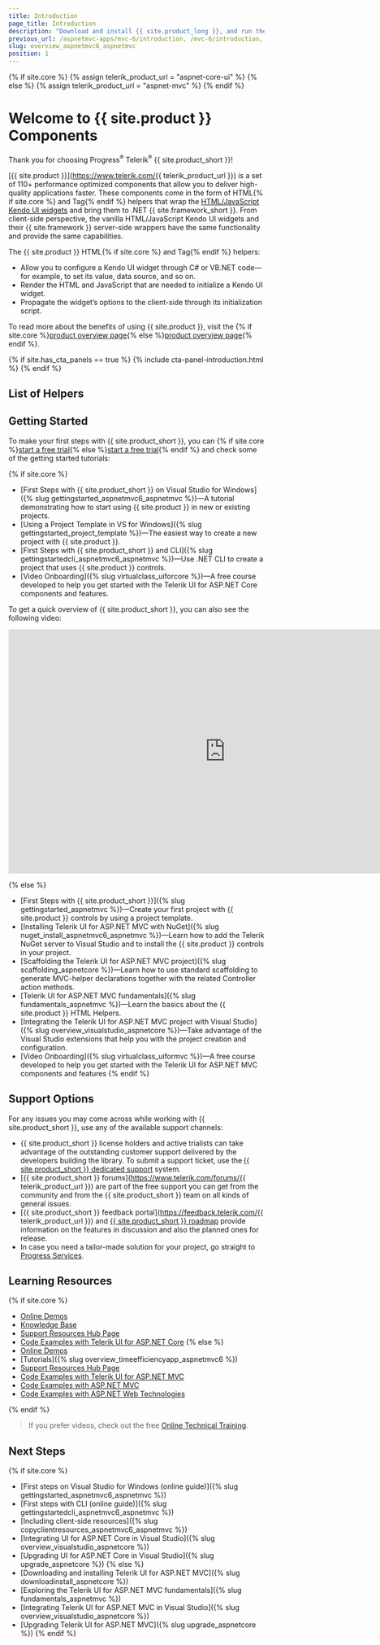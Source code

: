 ```yaml
---
title: Introduction
page_title: Introduction
description: "Download and install {{ site.product_long }}, and run the sample application."
previous_url: /aspnetmvc-apps/mvc-6/introduction, /mvc-6/introduction, /getting-started/kendo-ui-vs-mvc-wrappers
slug: overview_aspnetmvc6_aspnetmvc
position: 1
---
```

{% if site.core %}
    {% assign telerik_product_url = "aspnet-core-ui" %}
{% else %}
    {% assign telerik_product_url = "aspnet-mvc" %}
{% endif %}

# Welcome to {{ site.product }} Components

Thank you for choosing Progress<sup>®</sup> Telerik<sup>®</sup> {{ site.product_short }}!

[{{ site.product }}](https://www.telerik.com/{{ telerik_product_url }}) is a set of 110+ performance optimized components that allow you to deliver high-quality applications faster. These components come in the form of HTML{% if site.core %} and Tag{% endif %} helpers that wrap the [HTML/JavaScript Kendo UI widgets](https://docs.telerik.com/kendo-ui/introduction) and bring them to .NET {{ site.framework_short }}. From client-side perspective, the vanilla HTML/JavaScript Kendo UI widgets and their {{ site.framework }} server-side wrappers have the same functionality and provide the same capabilities.


The {{ site.product }} HTML{% if site.core %} and Tag{% endif %} helpers:
* Allow you to configure a Kendo UI widget through C# or VB.NET code&mdash;for example, to set its value, data source, and so on.
* Render the HTML and JavaScript that are needed to initialize a Kendo UI widget.
* Propagate the widget’s options to the client-side through its initialization script.

To read more about the benefits of using {{ site.product }}, visit the {% if site.core %}<a href="https://www.telerik.com/aspnet-core-ui" target="_blank">product overview page</a>{% else %}<a href="https://www.telerik.com/aspnet-mvc" target="_blank">product overview page</a>{% endif %}.

{% if site.has_cta_panels == true %}
{% include cta-panel-introduction.html %}
{% endif %}

## List of Helpers

<IntroTable>
   <IntroTableColumn>
      <IntroTableSection title="Barcodes">
         <IntroTableAnchor title="BarCode" href="slug:overview_barcodehelper_aspnetcore"></IntroTableAnchor>
         <IntroTableAnchor title="QRCode" href="slug:overview_qrcodehelper_aspnetcore"></IntroTableAnchor>
      </IntroTableSection>
      <IntroTableSection title="Chart Wizard">
         <IntroTableAnchor title="Chart Wizard" href="slug:htmlhelpers_overview_chartwizard"></IntroTableAnchor>
      </IntroTableSection>
      <IntroTableSection title="Charts">
         <IntroTableAnchor title="Chart" href="slug:htmlhelpers_charts_aspnetcore"></IntroTableAnchor>
         <IntroTableAnchor title="HeatMap" href="slug:overview_heatmaphelper_aspnetcore"></IntroTableAnchor>
         <IntroTableAnchor title="Sparkline" href="slug:overview_sparklineshelper_aspnetcore"></IntroTableAnchor>
         <IntroTableAnchor title="StockChart" href="slug:overview_stockcharthelper_aspnetcore"></IntroTableAnchor>
         <IntroTableAnchor title="TreeMap" href="slug:overview_treemaphelper_aspnetcore"></IntroTableAnchor>
      </IntroTableSection>
      <IntroTableSection title="Conversational UI">
         <IntroTableAnchor title="AIPrompt" href="slug:htmlhelpers_overview_aiprompt"></IntroTableAnchor>
         <IntroTableAnchor title="Chat" href="slug:htmlhelpers_chat_aspnetcore"></IntroTableAnchor>
      </IntroTableSection>
      <IntroTableSection title="Data Source">
         <IntroTableAnchor title="DataSource" href="slug:htmlhelpers_datasource_aspnetcore"></IntroTableAnchor>
      </IntroTableSection>
      <IntroTableSection title="Data Management">
         <IntroTableAnchor title="FileManager" href="slug:htmlhelpers_filemanager_aspnetcore_overview"></IntroTableAnchor>
         <IntroTableAnchor title="Filter" href="slug:htmlhelpers_filter_aspnetcore_overview"></IntroTableAnchor>
         <IntroTableAnchor title="Grid" href="slug:htmlhelpers_grid_aspnetcore_overview"></IntroTableAnchor>
         <IntroTableAnchor title="ListView" href="slug:htmlhelpers_listview_aspnetcore"></IntroTableAnchor>
         <IntroTableAnchor title="Pager" href="slug:htmlhelpers_pager_aspnet_overview"></IntroTableAnchor>
         <IntroTableAnchor title="PivotGrid" href="slug:overview_pivotgridhelper_aspnetcore"></IntroTableAnchor>
         <IntroTableAnchor title="PivotGridV2" href="slug:overview_pivotgridhelperv2_aspnetcore"></IntroTableAnchor>
         <IntroTableAnchor title="PropertyGrid" href="slug:htmlhelpers_overview_propertygrid"></IntroTableAnchor>
         <IntroTableAnchor title="Spreadsheet" href="slug:htmlhelpers_spreadsheet_aspnetcore"></IntroTableAnchor>
         <IntroTableAnchor title="TaskBoard" href="slug:htmlhelpers_taskboard_aspnetcore_overview"></IntroTableAnchor>
         <IntroTableAnchor title="TreeList" href="slug:htmlhelpers_treelist_aspnetcore"></IntroTableAnchor>
      </IntroTableSection>
      <IntroTableSection title="Diagrams and Maps">
         <IntroTableAnchor title="Diagram" href="slug:htmlhelpers_diagram_aspnetcore"></IntroTableAnchor>
         <IntroTableAnchor title="Map" href="slug:htmlhelpers_map_aspnetcore"></IntroTableAnchor>
         <IntroTableAnchor title="OrgChart" href="slug:htmlhelpers_orgchart_aspnetcore"></IntroTableAnchor>
      </IntroTableSection>
   </IntroTableColumn>
   <IntroTableColumn>
      <IntroTableSection title="Editors">
         <IntroTableAnchor title="AutoComplete" href="slug:htmlhelpers_autocomplete_aspnetcore"></IntroTableAnchor>
         <IntroTableAnchor title="Captcha" href="slug:htmlhelpers_captcha_overview"></IntroTableAnchor>
         <IntroTableAnchor title="CheckBox" href="slug:htmlhelpers_checkbox_aspnetcore_overview"></IntroTableAnchor>
         <IntroTableAnchor title="CheckBoxGroup" href="slug:htmlhelpers_checkboxgroup_aspnetcore_overview"></IntroTableAnchor>
         <IntroTableAnchor title="ColorGradient" href="slug:htmlhelpers_overview_colorgradient"></IntroTableAnchor>
         <IntroTableAnchor title="ColorPalette" href="slug:overview_colorpalettehelper_aspnetcore"></IntroTableAnchor>
         <IntroTableAnchor title="ColorPicker" href="slug:overview_colorpickerhelper_aspnetcore"></IntroTableAnchor>
         <IntroTableAnchor title="ComboBox" href="slug:htmlhelpers_combobox_aspnetcore"></IntroTableAnchor>
         <IntroTableAnchor title="DateInput" href="slug:htmlhelpers_dateinput_aspnetcore"></IntroTableAnchor>
         <IntroTableAnchor title="DatePicker" href="slug:htmlhelpers_datepicker_aspnetcore"></IntroTableAnchor>
         <IntroTableAnchor title="DateRangePicker" href="slug:htmlhelpers_daterangepicker_aspnetcore"></IntroTableAnchor>
         <IntroTableAnchor title="DateTimePicker" href="slug:htmlhelpers_datetimepicker_aspnetcore"></IntroTableAnchor>
         <IntroTableAnchor title="DropDownList" href="slug:htmlhelpers_dropdownlist_aspnetcore"></IntroTableAnchor>
         <IntroTableAnchor title="DropDownTree" href="slug:htmlhelpers_dropdowntree_aspnetcore"></IntroTableAnchor>
         <IntroTableAnchor title="Editor" href="slug:htmlhelpers_editor_aspnetcore"></IntroTableAnchor>
         <IntroTableAnchor title="FlatColorPicker" href="slug:overview_flatcolorpickerhelper_aspnetcore"></IntroTableAnchor>
         <IntroTableAnchor title="ImageEditor" href="slug:htmlhelpers_imageeditor_aspnetcore"></IntroTableAnchor>
         <IntroTableAnchor title="ListBox" href="slug:htmlhelpers_listbox_aspnetcore"></IntroTableAnchor>
         <IntroTableAnchor title="MaskedTextBox" href="slug:htmlhelpers_maskedtextbox_aspnetcore"></IntroTableAnchor>
         <IntroTableAnchor title="MultiColumnComboBox" href="slug:htmlhelpers_multicolumncombobox_aspnetcore"></IntroTableAnchor>
         <IntroTableAnchor title="MultiSelect" href="slug:htmlhelpers_multiselect_aspnetcore"></IntroTableAnchor>
         <IntroTableAnchor title="NumericTextBox" href="slug:htmlhelpers_numerictextbox_aspnetcore"></IntroTableAnchor>
         <IntroTableAnchor title="OTP Input" href="slug:overview_otpinputhelper"></IntroTableAnchor>
         <IntroTableAnchor title="RadioButton" href="slug:htmlhelpers_radiobutton_aspnetcore"></IntroTableAnchor>
         <IntroTableAnchor title="RadioGroup" href="slug:htmlhelpers_radiogroup_aspnetcore_overview"></IntroTableAnchor>
         <IntroTableAnchor title="Rating" href="slug:htmlhelpers_rating_aspnetcore_overview"></IntroTableAnchor>
         <IntroTableAnchor title="Signature" href="slug:overview_telerikui_signature_component"></IntroTableAnchor>
         <IntroTableAnchor title="Slider" href="slug:overview_sliderhelper_aspnetcore"></IntroTableAnchor>
         <IntroTableAnchor title="Switch" href="slug:overview_switchhelper_aspnetcore"></IntroTableAnchor>
         <IntroTableAnchor title="TextArea" href="slug:htmlhelpers_overview_textarea"></IntroTableAnchor>
         <IntroTableAnchor title="TextBox" href="slug:htmlhelpers_overview_textbox"></IntroTableAnchor>
         <IntroTableAnchor title="TimeDurationPicker" href="slug:htmlhelpers_timedurationpickerhelper_overview"></IntroTableAnchor>
         <IntroTableAnchor title="TimePicker" href="slug:overview_timepickerhelper_aspnetcore"></IntroTableAnchor>
         <IntroTableAnchor title="Upload" href="slug:htmlhelpers_upload_aspnetcore"></IntroTableAnchor>
         <IntroTableAnchor title="Validator Demos" href="https://demos.telerik.com/{{ site.platform }}/validator"></IntroTableAnchor>
      </IntroTableSection>
   </IntroTableColumn>
   <IntroTableColumn>
      <IntroTableSection title="Gauges">
         <IntroTableAnchor title="ArcGauge" href="slug:overview_arcgaugehelper_aspnetcore"></IntroTableAnchor>
         <IntroTableAnchor title="CircularGauge" href="slug:overview_circulargaugehelper_aspnetcore"></IntroTableAnchor>
         <IntroTableAnchor title="LinearGauge" href="slug:overview_lineargaugehelper_aspnetcore"></IntroTableAnchor>
         <IntroTableAnchor title="RadialGauge" href="slug:overview_radialgaugehelper_aspnetcore"></IntroTableAnchor>
      </IntroTableSection>
      <IntroTableSection title="Interactivity and UX">
         <IntroTableAnchor title="Circular ProgressBar" href="slug:htmlhelpers_circular_progressbar_aspnetcore"></IntroTableAnchor>
         <IntroTableAnchor title="Loader" href="slug:htmlhelpers_loader_aspnetcore_overview"></IntroTableAnchor>
         <IntroTableAnchor title="ProgressBar" href="slug:htmlhelpers_progressbar_aspnetcore"></IntroTableAnchor>
         <IntroTableAnchor title="SkeletonContainer" href="slug:htmlhelpers_skeletoncontainer_aspnetcore_overview"></IntroTableAnchor>
         <IntroTableAnchor title="Sortable" href="slug:htmlhelpers_sortable_aspnetcore"></IntroTableAnchor>
      </IntroTableSection>
      <IntroTableSection title="Layout">
         <IntroTableAnchor title="Avatar" href="slug:overview_avatarhelper_aspnetcore"></IntroTableAnchor>
         <IntroTableAnchor title="Badge" href="slug:overview_badgehelper_aspnetcore"></IntroTableAnchor>
         <IntroTableAnchor title="Cards" href="slug:cards_aspnetmvc6_aspnetmvc"></IntroTableAnchor>
         <IntroTableAnchor title="Dialog" href="slug:overview_dialoghelper_aspnetcore"></IntroTableAnchor>
         <IntroTableAnchor title="DockManager" href="slug:overview_dockmanagerhelper_aspnetcore"></IntroTableAnchor>
         <IntroTableAnchor title="ExpansionPanel" href="slug:htmlhelpers_expansionpanel_aspnetcore"></IntroTableAnchor>
         <IntroTableAnchor title="Form" href="slug:htmlhelpers_form_aspnetcore_overview"></IntroTableAnchor>
         <IntroTableAnchor title="GridLayout" href="slug:htmlhelpers_aspnet_gridlayout_overview"></IntroTableAnchor>
         <IntroTableAnchor title="Notification" href="slug:htmlhelpers_notification_aspnetcore"></IntroTableAnchor>
         <IntroTableAnchor title="PopOver" href="slug:htmlhelpers_overview_popover"></IntroTableAnchor>
         <IntroTableAnchor title="Responsive Panel" href="slug:htmlhelpers_responsivepanel_aspnetcore"></IntroTableAnchor>
         <IntroTableAnchor title="Splitter" href="slug:htmlhelpers_splitter_aspnetcore"></IntroTableAnchor>
         <IntroTableAnchor title="StackLayout" href="slug:htmlhelpers_aspnet_stacklayout_overview"></IntroTableAnchor>
         <IntroTableAnchor title="TileLayout" href="slug:htmlhelpers_aspnet_tilelayout_overview"></IntroTableAnchor>
         <IntroTableAnchor title="Tooltip" href="slug:htmlhelpers_tooltip_aspnetcore"></IntroTableAnchor>
         <IntroTableAnchor title="Window" href="slug:htmlhelpers_window_aspnetcore"></IntroTableAnchor>
      </IntroTableSection>
      <IntroTableSection title="Media">
         <IntroTableAnchor title="MediaPLayer" href="slug:htmlhelpers_mediaplayer_aspnetcore"></IntroTableAnchor>
         <IntroTableAnchor title="ScrollView" href="slug:htmlhelpers_scrollview_aspnetcore"></IntroTableAnchor>
      </IntroTableSection>
   </IntroTableColumn>
   <IntroTableColumn>
      <IntroTableSection title="Navigation">
         <IntroTableAnchor title="ActionSheet" href="slug:htmlhelpers_actionsheet_aspnetcore"></IntroTableAnchor>
         <IntroTableAnchor title="AppBar" href="slug:htmlhelpers_appbar_aspnetcore_overview"></IntroTableAnchor>
         <IntroTableAnchor title="BottomNavigation" href="slug:htmlhelpers_bottomnavigation_aspnetcore"></IntroTableAnchor>
         <IntroTableAnchor title="Breadcrumb" href="slug:htmlhelpers_breadcrumb_aspnetcore_overview"></IntroTableAnchor>
         <IntroTableAnchor title="Button" href="slug:htmlhelpers_button_aspnetcore"></IntroTableAnchor>
         <IntroTableAnchor title="ButtonGroup" href="slug:htmlhelpers_buttongroup_aspnetcore"></IntroTableAnchor>
         <IntroTableAnchor title="Chip" href="slug:htmlhelpers_chip_aspnetcore_overview"></IntroTableAnchor>
         <IntroTableAnchor title="ChipList" href="slug:htmlhelpers_chiplist_aspnetcore_overview"></IntroTableAnchor>
         <IntroTableAnchor title="Drawer" href="slug:htmlhelpers_drawer_aspnetcore"></IntroTableAnchor>
         <IntroTableAnchor title="DropDownButton" href="slug:htmlhelpers_dropdownbutton_aspnetcore"></IntroTableAnchor>
         <IntroTableAnchor title="FloatingActionButton" href="slug:htmlhelpers_floatingactionbutton_aspnetcore"></IntroTableAnchor>
         <IntroTableAnchor title="Menu" href="slug:htmlhelpers_menu_aspnetcore"></IntroTableAnchor>
         <IntroTableAnchor title="PanelBar" href="slug:htmlhelpers_panelbar_aspnetcore"></IntroTableAnchor>
         <IntroTableAnchor title="SpeechToTextButton" href="slug:htmlhelpers_overview_speechtotextbutton"></IntroTableAnchor>
         <IntroTableAnchor title="SplitButton" href="slug:htmlhelpers_splitbutton_aspnetcore"></IntroTableAnchor>
         <IntroTableAnchor title="Stepper" href="slug:htmlhelpers_stepper_aspnetcore_overview"></IntroTableAnchor>
         <IntroTableAnchor title="TabStrip" href="slug:htmlhelpers_tabstrip_aspnetcore"></IntroTableAnchor>
         <IntroTableAnchor title="Timeline" href="slug:overview_htmlhelpers_timeline_aspnetcore"></IntroTableAnchor>
         <IntroTableAnchor title="ToggleButton" href="slug:htmlhelpers_togglebutton_aspnetcore"></IntroTableAnchor>
         <IntroTableAnchor title="ToolBar" href="slug:htmlhelpers_toolbar_aspnetcore"></IntroTableAnchor>
         <IntroTableAnchor title="TreeView" href="slug:htmlhelpers_treeview_aspnetcore"></IntroTableAnchor>
         <IntroTableAnchor title="Wizard" href="slug:htmlhelpers_wizard_aspnetcore_overview"></IntroTableAnchor>
      </IntroTableSection>
      <IntroTableSection title="PDF">
         <IntroTableAnchor title="PDFViewer" href="slug:htmlhelpers_pdfviewer_aspnetcore"></IntroTableAnchor>
      </IntroTableSection>
      <IntroTableSection title="Scheduling">
         <IntroTableAnchor title="Calendar" href="slug:htmlhelpers_overview_calendarhelper_aspnetcore"></IntroTableAnchor>
         <IntroTableAnchor title="Gantt" href="slug:htmlhelpers_gantt_aspnetcore"></IntroTableAnchor>
         <IntroTableAnchor title="MultiViewCalendar" href="slug:overview_multiviewcalendar_htmlhelper_aspnetcore"></IntroTableAnchor>
         <IntroTableAnchor title="Scheduler" href="slug:htmlhelpers_scheduler_aspnetcore"></IntroTableAnchor>
      </IntroTableSection>
      <IntroTableSection title="Template">
         <IntroTableAnchor title="Template" href="slug:htmlhelpers_overview_template"></IntroTableAnchor>
      </IntroTableSection>
   </IntroTableColumn>
   <IntroTableColumn>
      <IntroTableSection title="Document Processing">
         <IntroTableAnchor title="PdfProcessing" href="https://docs.telerik.com/devtools/document-processing/libraries/radpdfprocessing/overview"></IntroTableAnchor>
         <IntroTableAnchor title="SpreadProcessing" href="https://docs.telerik.com/devtools/document-processing/libraries/radspreadprocessing/overview"></IntroTableAnchor>
         <IntroTableAnchor title="SpreadStreamProcessing" href="https://docs.telerik.com/devtools/document-processing/libraries/radspreadstreamprocessing/overview"></IntroTableAnchor>
         <IntroTableAnchor title="WordsProcessing" href="https://docs.telerik.com/devtools/document-processing/libraries/radwordsprocessing/overview"></IntroTableAnchor>
         <IntroTableAnchor title="ZipLibrary" href="https://docs.telerik.com/devtools/document-processing/libraries/radziplibrary/overview"></IntroTableAnchor>
      </IntroTableSection>
   </IntroTableColumn>
 </IntroTable>

## Getting Started

To make your first steps with {{ site.product_short }}, you can {% if site.core %}<a href="https://www.telerik.com/aspnet-core-ui" target="_blank">start a free trial</a>{% else %}<a href="https://www.telerik.com/aspnet-mvc" target="_blank">start a free trial</a>{% endif %} and check some of the getting started tutorials:

{% if site.core %}
* [First Steps with {{ site.product_short }} on Visual Studio for Windows]({% slug gettingstarted_aspnetmvc6_aspnetmvc %})&mdash;A tutorial demonstrating how to start using {{ site.product }} in new or existing projects.
* [Using a Project Template in VS for Windows]({% slug gettingstarted_project_template %})&mdash;The easiest way to create a new project with {{ site.product }}.
* [First Steps with {{ site.product_short }} and CLI]({% slug gettingstartedcli_aspnetmvc6_aspnetmvc %})&mdash;Use .NET CLI to create a project that uses {{ site.product }} controls.
* [Video Onboarding]({% slug virtualclass_uiforcore %})&mdash;A free course developed to help you get started with the Telerik UI for ASP.NET Core components and features.

To get a quick overview of  {{ site.product_short }}, you can also see the following video:

<iframe width="853" height="480" src="https://www.youtube.com/embed/jAOZY9TZi78?list=PLvmaC-XMqeBaHWzU1zyFgaNi2pcuix6Ps" frameborder="0" allow="accelerometer; autoplay; encrypted-media; gyroscope; picture-in-picture" allowfullscreen></iframe>

{% else %}
* [First Steps with {{ site.product_short }}]({% slug gettingstarted_aspnetmvc %})&mdash;Create your first project with {{ site.product }} controls by using a project template.
* [Installing Telerik UI for ASP.NET MVC with NuGet]({% slug nuget_install_aspnetmvc6_aspnetmvc %})&mdash;Learn how to add the Telerik NuGet server to Visual Studio and to install the {{ site.product }} controls in your project.
* [Scaffolding the Telerik UI for ASP.NET MVC project]({% slug scaffolding_aspnetcore %})&mdash;Learn how to use standard scaffolding to generate MVC-helper declarations together with the related Controller action methods.
* [Telerik UI for ASP.NET MVC fundamentals]({% slug fundamentals_aspnetmvc %})&mdash;Learn the basics about the {{ site.product }} HTML Helpers.
* [Integrating the Telerik UI for ASP.NET MVC project with Visual Studio]({% slug overview_visualstudio_aspnetcore %})&mdash;Take advantage of the Visual Studio extensions that help you with the project creation and configuration.
* [Video Onboarding]({% slug virtualclass_uiformvc %})&mdash;A free course developed to help you get started with the Telerik UI for ASP.NET MVC components and features
{% endif %}

## Support Options

For any issues you may come across while working with {{ site.product_short }}, use any of the available support channels:

* {{ site.product_short }} license holders and active trialists can take advantage of the outstanding customer support delivered by the developers building the library. To submit a support ticket, use the [{{ site.product_short }} dedicated support](https://www.telerik.com/account/support-tickets/) system.
* [{{ site.product_short }} forums](https://www.telerik.com/forums/{{ telerik_product_url }}) are part of the free support you can get from the community and from the {{ site.product_short }} team on all kinds of general issues.
* [{{ site.product_short }} feedback portal](https://feedback.telerik.com/{{ telerik_product_url }}) and [{{ site.product_short }} roadmap](https://www.telerik.com/support/whats-new/kendo-ui/roadmap) provide information on the features in discussion and also the planned ones for release.
* In case you need a tailor-made solution for your project, go straight to [Progress Services](https://www.progress.com/services).

## Learning Resources

{% if site.core %}
* [Online Demos](https://demos.telerik.com/aspnet-core/)
* [Knowledge Base](https://docs.telerik.com/aspnet-core/knowledge-base.html)
* [Support Resources Hub Page](https://www.telerik.com/support/aspnet-core)
* [Code Examples with Telerik UI for ASP.NET Core](https://github.com/telerik/ui-for-aspnet-core-examples)
{% else %}
* [Online Demos](https://demos.telerik.com/aspnet-mvc/)
* [Tutorials]({% slug overview_timeefficiencyapp_aspnetmvc6 %})
* [Support Resources Hub Page](https://www.telerik.com/support/aspnet-mvc)
* [Code Examples with Telerik UI for ASP.NET MVC](https://github.com/telerik/ui-for-aspnet-mvc-examples)
* [Code Examples with ASP.NET MVC](https://github.com/telerik/kendo-examples-asp-net-mvc)
* [Code Examples with ASP.NET Web Technologies](https://github.com/telerik/kendo-examples-asp-net)

{% endif %}

>If you prefer videos, check out the free [Online Technical Training](https://docs.telerik.com/{{site.platform}}/virtual-classroom).

## Next Steps

{% if site.core %}
* [First steps on Visual Studio for Windows (online guide)]({% slug gettingstarted_aspnetmvc6_aspnetmvc %})
* [First steps with CLI (online guide)]({% slug gettingstartedcli_aspnetmvc6_aspnetmvc %})
* [Including client-side resources]({% slug copyclientresources_aspnetmvc6_aspnetmvc %})
* [Integrating UI for ASP.NET Core in Visual Studio]({% slug overview_visualstudio_aspnetcore %})
* [Upgrading UI for ASP.NET Core in Visual Studio]({% slug upgrade_aspnetcore %})
{% else %}
* [Downloading and installing Telerik UI for ASP.NET MVC]({% slug downloadinstall_aspnetcore %})
* [Exploring the Telerik UI for ASP.NET MVC fundamentals]({% slug fundamentals_aspnetmvc %})
* [Integrating Telerik UI for ASP.NET MVC in Visual Studio]({% slug overview_visualstudio_aspnetcore %})
* [Upgrading Telerik UI for ASP.NET MVC]({% slug upgrade_aspnetcore %})
{% endif %}
